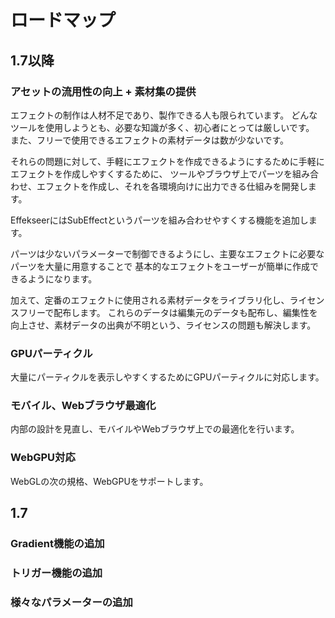 
# ロードマップ

## 1.7以降

### アセットの流用性の向上 + 素材集の提供

エフェクトの制作は人材不足であり、製作できる人も限られています。
どんなツールを使用しようとも、必要な知識が多く、初心者にとっては厳しいです。
また、フリーで使用できるエフェクトの素材データは数が少ないです。

それらの問題に対して、手軽にエフェクトを作成できるようにするために手軽にエフェクトを作成しやすくするために、
ツールやブラウザ上でパーツを組み合わせ、エフェクトを作成し、それを各環境向けに出力できる仕組みを開発します。

EffekseerにはSubEffectというパーツを組み合わせやすくする機能を追加します。

パーツは少ないパラメーターで制御できるようにし、主要なエフェクトに必要なパーツを大量に用意することで 基本的なエフェクトをユーザーが簡単に作成できるようになります。

加えて、定番のエフェクトに使用される素材データをライブラリ化し、ライセンスフリーで配布します。
これらのデータは編集元のデータも配布し、編集性を向上させ、素材データの出典が不明という、ライセンスの問題も解決します。

### GPUパーティクル

大量にパーティクルを表示しやすくするためにGPUパーティクルに対応します。

### モバイル、Webブラウザ最適化

内部の設計を見直し、モバイルやWebブラウザ上での最適化を行います。

### WebGPU対応

WebGLの次の規格、WebGPUをサポートします。

## 1.7

### Gradient機能の追加

### トリガー機能の追加

### 様々なパラメーターの追加